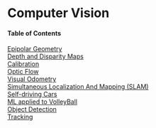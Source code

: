 # Computer Vision
#### Table of Contents   
[Epipolar Geometry]()  
[Depth and Disparity Maps]()     
[Calibration]()   
[Optic Flow]()  
[Visual Odometry]()  
[Simultaneous Localization And Mapping (SLAM)]()  
[Self-driving Cars](https://github.com/wallaceloos/Computer_Vision/tree/master/self-driving)  
[ML applied to VolleyBall]()  
[Object Detection]()  
[Tracking]()  
